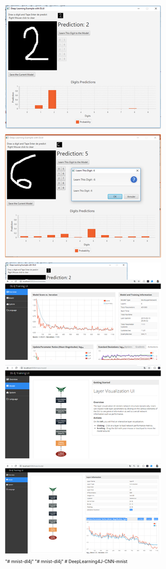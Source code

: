 <img src="docs/app1.png"/><p></p>
<img src="docs/app11.png"/><p></p>
<img src="docs/app2.png"/><p></p>
<img src="docs/app3.png"/><p></p>
<img src="docs/app4.png"/><p></p>"# mnist-dl4j" 
"# mnist-dl4j" 
#   D e e p L e a r n i n g 4 J - C N N - m n i s t 
 
 